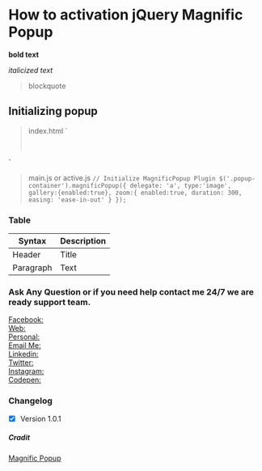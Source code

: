 # How to activation jQuery Magnific Popup


**bold text**

*italicized text*
> blockquote

## Initializing popup

> index.html
`<div class="popup-container">     
    <a href="images_path_here">
        <img src="images_path_here" alt="" />
    </a>
</div>`



> main.js or active.js
   `// Initialize MagnificPopup Plugin
    $('.popup-container').magnificPopup({
        delegate: 'a',
        type:'image',
        gallery:{enabled:true},
        zoom:{
            enabled:true,
            duration: 300,
            easing: 'ease-in-out'
        }
    });`


### Table

| Syntax | Description |
| ----------- | ----------- |
| Header | Title |
| Paragraph | Text |


### Ask Any Question or if you need help contact me 24/7 we are ready support team.

[Facebook:](https://www.facebook.com/PMPROSANTA0)<br />
[Web:](http://presstechit-institute.com/)\
[Personal:](http://pm-prosanto.themefusions.com/)\
[Email Me:](mailto:prosantomazumder@gmail.com)\
[Linkedin:](https://www.linkedin.com/in/prosantomazumder/)\
[Twitter:](https://twitter.com/prosantomazumd1)\
[Instagram:](https://www.instagram.com/prosantomazumder/)\
[Codepen:](https://codepen.io/ProsantaMazumder)


### Changelog
- [x] Version 1.0.1

##### Cradit
[Magnific Popup](https://dimsemenov.com/plugins/magnific-popup/)



